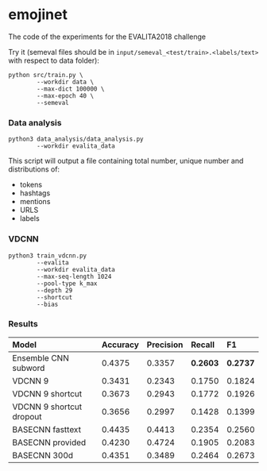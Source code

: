 # emojinet
The code of the experiments for the EVALITA2018 challenge

Try it (semeval files should be in `input/semeval_<test/train>.<labels/text>` with respect to data folder):
```
python src/train.py \
        --workdir data \
        --max-dict 100000 \
        --max-epoch 40 \
        --semeval
```

### Data analysis

```
python3 data_analysis/data_analysis.py 
        --workdir evalita_data
```

This script will output a file containing total number, unique number and distributions of:
* tokens
* hashtags
* mentions
* URLS
* labels

### VDCNN

```
python3 train_vdcnn.py 
        --evalita
        --workdir evalita_data
        --max-seq-length 1024
        --pool-type k_max
        --depth 29
        --shortcut
        --bias

```

### Results

| Model                      | Accuracy  | Precision | Recall    | F1        |
|:---------------------------|:--------- |:----------|:----------|:----------|
|Ensemble CNN subword        |0.4375     |0.3357     |**0.2603** |**0.2737** |
|VDCNN 9                     |0.3431     |0.2343     |0.1750     |0.1824     |
|VDCNN 9 shortcut            |0.3673     |0.2943     |0.1772     |0.1926     |
|VDCNN 9 shortcut dropout    |0.3656     |0.2997     |0.1428     |0.1399     |
|BASECNN fasttext            |0.4435     |0.4413     |0.2354     |0.2560     |
|BASECNN provided            |0.4230     |0.4724     |0.1905     |0.2083     |
|BASECNN 300d                |0.4351     |0.3489     |0.2464     |0.2673     |
